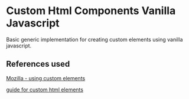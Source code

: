 # Custom Html Components Vanilla Javascript

Basic generic implementation for creating custom elements using vanilla javascript. 

## References used
[Mozilla - using custom elements](https://developer.mozilla.org/en-US/docs/Web/API/Web_components/Using_custom_elements)

[guide for custom html elements](https://dev.to/zippcodder/a-quick-guide-to-custom-html-elements-5f3b)
